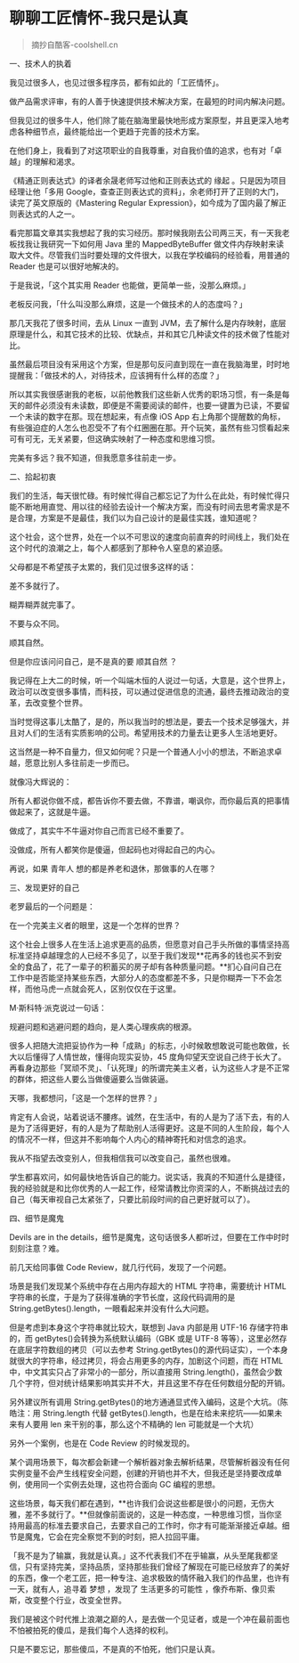 # 聊聊工匠情怀-我只是认真

> 摘抄自酷客-coolshell.cn

一、技术人的执着

我见过很多人，也见过很多程序员，都有如此的「工匠情怀」。

做产品需求评审，有的人善于快速提供技术解决方案，在最短的时间内解决问题。

但我见过的很多牛人，他们除了能在脑海里最快地形成方案原型，并且更深入地考虑各种细节点，最终能给出一个更趋于完善的技术方案。

在他们身上，我看到了对这项职业的自我尊重，对自我价值的追求，也有对「卓越」的理解和渴求。

《精通正则表达式》的译者余晟老师写过他和正则表达式的 缘起 。只是因为项目经理让他「多用 Google，查查正则表达式的资料」，余老师打开了正则的大门，读完了英文原版的《Mastering Regular Expression》，如今成为了国内最了解正则表达式的人之一。

看完那篇文章其实我想起了我的实习经历。那时候我刚去公司两三天，有一天我老板找我让我研究一下如何用 Java 里的 MappedByteBuffer 做文件内存映射来读取大文件。尽管我们当时要处理的文件很大，以我在学校编码的经验看，用普通的 Reader 也是可以很好地解决的。

于是我说，「这个其实用 Reader 也能做，更简单一些，没那么麻烦。」

老板反问我，「什么叫没那么麻烦，这是一个做技术的人的态度吗？」

那几天我花了很多时间，去从 Linux 一直到 JVM，去了解什么是内存映射，底层原理是什么，和其它技术的比较、优缺点，并和其它几种读文件的技术做了性能对比。

虽然最后项目没有采用这个方案，但是那句反问直到现在一直在我脑海里，时时地提醒我：「做技术的人，对待技术，应该拥有什么样的态度？」

所以其实我很感谢我的老板，以前他教我们这些新人优秀的职场习惯，有一条是每天的邮件必须没有未读数，即便是不需要阅读的邮件，也要一键置为已读，不要留一个未读的数字在那。现在想起来，有点像 iOS App 右上角那个提醒数的角标，有些强迫症的人怎么也忍受不了有个红圈圈在那。开个玩笑，虽然有些习惯看起来可有可无，无关紧要，但这确实映射了一种态度和思维习惯。

完美有多远？我不知道，但我愿意多往前走一步。

二、拾起初衷

我们的生活，每天很忙碌。有时候忙得自己都忘记了为什么在此处，有时候忙得只能不断地用直觉、用以往的经验去设计一个解决方案，而没有时间去思考需求是不是合理，方案是不是最佳，我们以为自己设计的是最佳实践，谁知道呢？

这个社会，这个世界，处在一个以不可思议的速度向前直奔的时间线上，我们处在这个时代的浪潮之上，每个人都感到了那种令人窒息的紧迫感。

父母都是不希望孩子太累的，我们见过很多这样的话：

差不多就行了。

糊弄糊弄就完事了。

不要与众不同。

顺其自然。

但是你应该问问自己，是不是真的要 顺其自然 ？

我记得在上大二的时候，听一个叫端木恒的人说过一句话，大意是，这个世界上，政治可以改变很多事情，而科技，可以通过促进信息的流通，最终去推动政治的变革，去改变整个世界。

当时觉得这事儿太酷了，是的，所以我当时的想法是，要去一个技术足够强大，并且对人们的生活有实质影响的公司。希望用技术的力量去让更多人生活地更好。

这当然是一种不自量力，但又如何呢？只是一个普通人小小的想法，不断追求卓越，愿意比别人多往前走一步而已。

就像冯大辉说的：

所有人都说你做不成，都告诉你不要去做，不靠谱，嘲讽你，而你最后真的把事情做起来了，这就是牛逼。

做成了，其实牛不牛逼对你自己而言已经不重要了。

没做成，所有人都笑你是傻逼，但起码也对得起自己的内心。

再说，如果 青年人 想的都是养老和退休，那做事的人在哪？

三、发现更好的自己

老罗最后的一个问题是：

在一个完美主义者的眼里，这是一个怎样的世界？

这个社会上很多人在生活上追求更高的品质，但愿意对自己手头所做的事情坚持高标准坚持卓越理念的人已经不多见了，以至于我们发现**花再多的钱也买不到安全的食品了，花了一辈子的积蓄买的房子却有各种质量问题。**扪心自问自己在工作中是否能坚持某些东西，大部分人的态度都差不多，只是你糊弄一下不会怎样，而他马虎一点就会死人，区别仅仅在于这里。

M·斯科特·派克说过一句话：

规避问题和逃避问题的趋向，是人类心理疾病的根源。

很多人把随大流把妥协作为一种「成熟」的标志，小时候敢想敢说可能也敢做，长大以后懂得了人情世故，懂得向现实妥协，45 度角仰望天空说自己终于长大了。再看身边那些「冥顽不灵」、「认死理」的所谓完美主义者，认为这些人才是不正常的群体，把这些人要么当做傻逼要么当做装逼。

天哪，我都想问，「这是一个怎样的世界？」

肯定有人会说，站着说话不腰疼。诚然，在生活中，有的人是为了活下去，有的人是为了活得更好，有的人是为了帮助别人活得更好。这是不同的人生阶段，每个人的情况不一样，但这并不影响每个人内心的精神寄托和对信念的追求。

我从不指望去改变别人，但我相信我可以改变自己，虽然也很难。

学生都喜欢问，如何最快地告诉自己的能力。说实话，我真的不知道什么是捷径，我的经验就是和比你优秀的人一起工作，经常请教比你资深的人，不断挑战过去的自己（每天审视自己太紧张了，只要比前段时间的自己更好就可以了）。

四、细节是魔鬼

Devils are in the details，细节是魔鬼，这句话很多人都听过，但要在工作中时时刻刻注意？难。

前几天给同事做 Code Review，就几行代码，发现了一个问题。

场景是我们发现某个系统中存在占用内存超大的 HTML 字符串，需要统计 HTML 字符串的长度，于是为了获得准确的字节长度，这段代码调用的是 String.getBytes().length，一眼看起来并没有什么大问题。

但是考虑到本身这个字符串就比较大，联想到 Java 内部是用 UTF-16 存储字符串的，而 getBytes()会转换为系统默认编码（GBK 或是 UTF-8 等等），这里必然存在底层字符数组的拷贝（可以去参考 String.getBytes()的源代码证实），一个本身就很大的字符串，经过拷贝，将会占用更多的内存，加剧这个问题，而在 HTML 中，中文其实只占了非常小的一部分，所以直接用 String.length()，虽然会少数几个字符，但对统计结果影响其实并不大，并且这里不存在任何数组分配的开销。

另外建议所有调用 String.getBytes()的地方通通显式传入编码，这是个大坑。（陈皓注：用 String.length 代替 getBytes().length，也是在给未来挖坑——如果未来有人要用 len 来干别的事，那么这个不精确的 len 可能就是一个大坑）

另外一个案例，也是在 Code Review 的时候发现的。

某个调用场景下，每次都会新建一个解析器对象去解析结果，尽管解析器没有任何实例变量不会产生线程安全问题，创建的开销也并不大，但我还是坚持要改成单例，使用同一个实例去处理，这也符合面向 GC 编程的思想。

这些场景，每天我们都在遇到，**也许我们会说这些都是很小的问题，无伤大雅，差不多就行了。**但就像前面说的，这是一种态度，一种思维习惯，当你坚持用最高的标准去要求自己，去要求自己的工作时，你才有可能渐渐接近卓越。细节是魔鬼，它会在完全察觉不到的时刻，把人拉回平庸。

「我不是为了输赢，我就是认真。」这不代表我们不在乎输赢，从头至尾我都坚信，只有坚持完美，坚持品质，坚持那些我们曾经了解现在可能已经放弃了的美好的东西，像一个老工匠，把一种专注、追求极致的情怀融入我们的作品里，也许有一天，就有人，追寻着 梦想 ，发现了 生活更多的可能性 ，像乔布斯、像贝索斯，改变整个行业，改变全世界。

我们是被这个时代推上浪潮之巅的人，是去做一个见证者，或是一个冲在最前面也不怕被拍死的傻瓜，是我们每个人选择的权利。

只是不要忘记，那些傻瓜，不是真的不怕死，他们只是认真。
